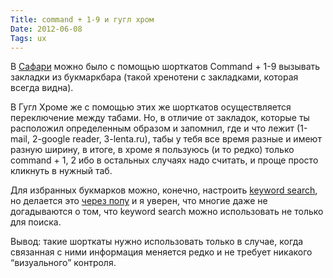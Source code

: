 ```yaml
---
Title: command + 1-9 и гугл хром
Date: 2012-06-08
Tags: ux
---
```


В [Сафари](http://apple.com/safari) можно было с помощью шорткатов Command + 1-9 вызывать закладки из букмаркбара (такой хренотени с закладками, которая всегда видна).

В Гугл Хроме же с помощью этих же шорткатов осуществляется переключение между табами. Но, в отличие от закладок, которые ты расположил определенным образом и запомнил, где и что лежит (1-mail, 2-google reader, 3-lenta.ru), табы у тебя все время разные и имеют разную ширину, в итоге, в хроме я пользуюсь (и то редко) только command + 1, 2 ибо в остальных случаях надо считать, и проще просто кликнуть в нужный таб.

Для избранных букмарков можно, конечно, настроить [keyword search](http://support.google.com/chrome/bin/answer.py?hl=en&amp;answer=95653), но делается это [через попу](http://lifehacker.com/5476033/how-to-set-keyword-bookmarks-in-google-chrome) и я уверен, что многие даже не догадываются о том, что keyword search можно использовать не только для поиска.

Вывод: такие шорткаты нужно использовать только в случае, когда связанная с ними информация меняется редко и не требует никакого “визуального” контроля.